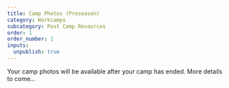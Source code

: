 ```yaml
---
title: Camp Photos (Preseason)
category: Workcamps
subcategory: Post Camp Resources
order: 1
order_number: 1
inputs:
  unpublish: true
---
```

Your camp photos will be available after your camp has ended. More details to come…